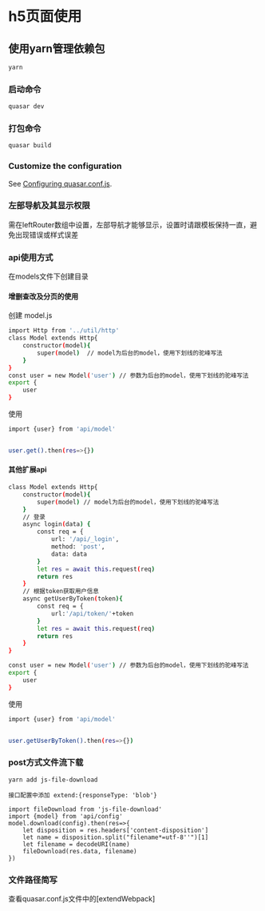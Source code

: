 # h5页面使用

## 使用yarn管理依赖包
```bash
yarn
```

### 启动命令
```bash
quasar dev
```


### 打包命令
```bash
quasar build
```

### Customize the configuration
See [Configuring quasar.conf.js](https://quasar.dev/quasar-cli/quasar-conf-js).


### 左部导航及其显示权限
需在leftRouter数组中设置，左部导航才能够显示，设置时请跟模板保持一直，避免出现错误或样式误差

### api使用方式
在models文件下创建目录
#### 增删查改及分页的使用
创建 model.js
```bash
import Http from '../util/http'
class Model extends Http{
    constructor(model){
        super(model)  // model为后台的model，使用下划线的驼峰写法
    }
}
const user = new Model('user') // 参数为后台的model，使用下划线的驼峰写法
export {
    user
}
```

使用
```bash
import {user} from 'api/model'


user.get().then(res=>{})
```
#### 其他扩展api
```bash
class Model extends Http{
    constructor(model){
        super(model) // model为后台的model，使用下划线的驼峰写法
    }
    // 登录
    async login(data) {
        const req = {
            url: '/api/_login',
            method: 'post',
            data: data
        }
        let res = await this.request(req)
        return res
    }
    // 根据token获取用户信息
    async getUserByToken(token){
        const req = {
            url:'/api/token/'+token
        }
        let res = await this.request(req)
        return res
    }
}

const user = new Model('user') // 参数为后台的model，使用下划线的驼峰写法
export {
    user
}
```
使用
```bash
import {user} from 'api/model'


user.getUserByToken().then(res=>{})
```

### post方式文件流下载
```
yarn add js-file-download

接口配置中添加 extend:{responseType: 'blob'}

import fileDownload from 'js-file-download'
import {model} from 'api/config'
model.download(config).then(res=>{
    let disposition = res.headers['content-disposition']
    let name = disposition.split("filename*=utf-8''")[1]
    let filename = decodeURI(name)
    fileDownload(res.data, filename)
})
```

### 文件路径简写
查看quasar.conf.js文件中的[extendWebpack]
